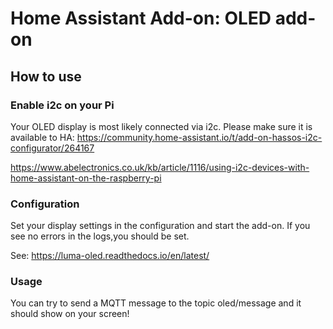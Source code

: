 # Home Assistant Add-on: OLED add-on

## How to use

### Enable i2c on your Pi
Your OLED display is most likely connected via i2c. Please make sure it is available to HA:
https://community.home-assistant.io/t/add-on-hassos-i2c-configurator/264167

https://www.abelectronics.co.uk/kb/article/1116/using-i2c-devices-with-home-assistant-on-the-raspberry-pi

### Configuration
Set your display settings in the configuration and start the add-on. If you see no errors in the logs,you should be set.

See: https://luma-oled.readthedocs.io/en/latest/

### Usage
You can try to send a MQTT message to the topic oled/message and it should show on your screen!
